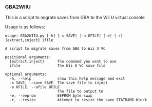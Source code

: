 ### GBA2WIIU

This is a script to migrate saves from GBA to the Wii U virtual console

Usage is as follows:
```
usage: GBA2WIIU.py [-h] [-s SAVE] [-o OFILE] [-e] [-r] {extract,inject} ifile

A script to migrate saves from GBA to Wii U VC

positional arguments:
  {extract,inject}      The command you want to use
  ifile                 The Wii U VC save file

optional arguments:
  -h, --help            show this help message and exit
  -s SAVE, --save SAVE  The save file to inject
  -o OFILE, --ofile OFILE
                        The file to output to
  -e, --eeprom          EEPROM byte swap
  -r, --resize          Attempt to resize the save STATRAM0 block
```